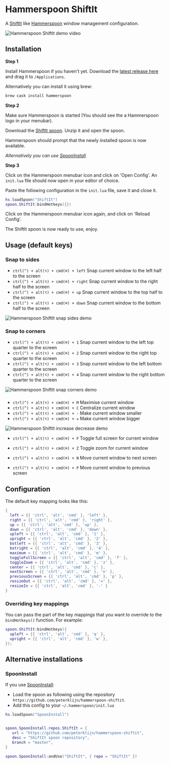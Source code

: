 # Hammerspoon ShiftIt

A [ShiftIt](https://github.com/fikovnik/ShiftIt) like [Hammerspoon](http://www.hammerspoon.org) window management configuration.

![Hammerspoon ShiftIt demo video](https://github.com/peterklijn/hammerspoon-shiftit/blob/master/images/shiftit-demo.gif?raw=true)

## Installation

**Step 1**

Install Hammerspoon if you haven't yet. Download the [latest release here](https://github.com/Hammerspoon/hammerspoon/releases/latest) and drag it to `/Applications`.

Alternatively you can install it using brew:
```bash
brew cask install hammerspoon 
```

**Step 2**

Make sure Hammerspoon is started (You should see the a Hammerspoon logo in your menubar).

Download the [ShiftIt spoon](https://github.com/peterklijn/hammerspoon-shiftit/raw/master/Spoons/ShiftIt.spoon.zip). Unzip it and open the spoon.

Hammerspoon should prompt that the newly installed spoon is now available.

*Alternatively you can use [SpoonInstall](#spooninstall)*

**Step 3**

Click on the Hammerspoon menubar icon and click on 'Open Config'. An `init.lua` file should now open in your editor of choice.

Paste the following configuration in the `init.lua` file, save it and close it.

```lua
hs.loadSpoon("ShiftIt")
spoon.ShiftIt:bindHotkeys({})
```

Click on the Hammerspoon menubar icon again, and click on 'Reload Config'.

The ShiftIt spoon is now ready to use, enjoy.

## Usage (default keys)

### Snap to sides

- `ctrl(^) + alt(⌥) + cmd(⌘) + left` Snap current window to the left half to the screen
- `ctrl(^) + alt(⌥) + cmd(⌘) + right` Snap current window to the right half to the screen
- `ctrl(^) + alt(⌥) + cmd(⌘) + up` Snap current window to the top half to the screen
- `ctrl(^) + alt(⌥) + cmd(⌘) + down` Snap current window to the bottom half to the screen

![Hammerspoon ShiftIt snap sides demo](https://github.com/peterklijn/hammerspoon-shiftit/blob/master/images/shiftit-demo-snap-sides.gif?raw=true)

### Snap to corners

- `ctrl(^) + alt(⌥) + cmd(⌘) + 1` Snap current window to the left top quarter to the screen
- `ctrl(^) + alt(⌥) + cmd(⌘) + 2` Snap current window to the right top quarter to the screen
- `ctrl(^) + alt(⌥) + cmd(⌘) + 3` Snap current window to the left bottom quarter to the screen
- `ctrl(^) + alt(⌥) + cmd(⌘) + 4` Snap current window to the right bottom quarter to the screen

![Hammerspoon ShiftIt snap corners demo](https://github.com/peterklijn/hammerspoon-shiftit/blob/master/images/shiftit-demo-snap-corners.gif?raw=true)

### 

- `ctrl(^) + alt(⌥) + cmd(⌘) + M` Maximise current window
- `ctrl(^) + alt(⌥) + cmd(⌘) + C` Centralize current window
- `ctrl(^) + alt(⌥) + cmd(⌘) + -` Make current window smaller
- `ctrl(^) + alt(⌥) + cmd(⌘) + =` Make current window bigger

![Hammerspoon ShiftIt increase decrease demo](https://github.com/peterklijn/hammerspoon-shiftit/blob/master/images/shiftit-demo-increase-decrease.gif?raw=true)

- `ctrl(^) + alt(⌥) + cmd(⌘) + F` Toggle full screen for current window
- `ctrl(^) + alt(⌥) + cmd(⌘) + Z` Toggle zoom for current window

- `ctrl(^) + alt(⌥) + cmd(⌘) + N` Move current window to next screen
- `ctrl(^) + alt(⌥) + cmd(⌘) + P` Move current window to previous screen



## Configuration

The default key mapping looks like this:

```lua
{
  left = {{ 'ctrl', 'alt', 'cmd' }, 'left' },
  right = {{ 'ctrl', 'alt', 'cmd' }, 'right' },
  up = {{ 'ctrl', 'alt', 'cmd' }, 'up' },
  down = {{ 'ctrl', 'alt', 'cmd' }, 'down' },
  upleft = {{ 'ctrl', 'alt', 'cmd' }, '1' },
  upright = {{ 'ctrl', 'alt', 'cmd' }, '2' },
  botleft = {{ 'ctrl', 'alt', 'cmd' }, '3' },
  botright = {{ 'ctrl', 'alt', 'cmd' }, '4' },
  maximum = {{ 'ctrl', 'alt', 'cmd' }, 'm' },
  toggleFullScreen = {{ 'ctrl', 'alt', 'cmd' }, 'f' },
  toggleZoom = {{ 'ctrl', 'alt', 'cmd' }, 'z' },
  center = {{ 'ctrl', 'alt', 'cmd' }, 'c' },
  nextScreen = {{ 'ctrl', 'alt', 'cmd' }, 'n' },
  previousScreen = {{ 'ctrl', 'alt', 'cmd' }, 'p' },
  resizeOut = {{ 'ctrl', 'alt', 'cmd' }, '=' },
  resizeIn = {{ 'ctrl', 'alt', 'cmd' }, '-' }
}
```

### Overriding key mappings

You can pass the part of the key mappings that you want to override to the `bindHotkeys()` function. For example:

```lua
spoon.ShiftIt:bindHotkeys({
  upleft = {{ 'ctrl', 'alt', 'cmd' }, 'q' },
  upright = {{ 'ctrl', 'alt', 'cmd' }, 'w' },
});
```

## Alternative installations

### SpoonInstall

If you use [SpoonInstall](https://www.hammerspoon.org/Spoons/SpoonInstall.html):

- Load the spoon as following using the repository `https://github.com/peterklijn/hammerspoon-shiftit`.
- Add this config to your `~/.hammerspoon/init.lua`
 ```lua
hs.loadSpoon("SpoonInstall")


spoon.SpoonInstall.repos.ShiftIt = {
    url = "https://github.com/peterklijn/hammerspoon-shiftit",
    desc = "ShiftIt spoon repository",
    branch = "master",
}

spoon.SpoonInstall:andUse("ShiftIt", { repo = "ShiftIt" })
```
